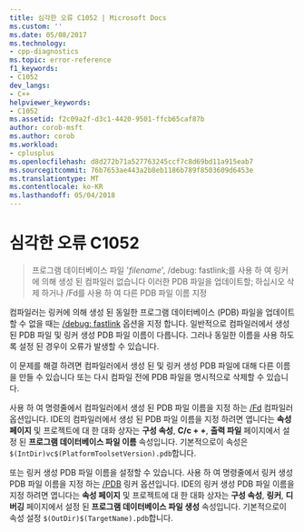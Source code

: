 ```yaml
---
title: 심각한 오류 C1052 | Microsoft Docs
ms.custom: ''
ms.date: 05/08/2017
ms.technology:
- cpp-diagnostics
ms.topic: error-reference
f1_keywords:
- C1052
dev_langs:
- C++
helpviewer_keywords:
- C1052
ms.assetid: f2c09a2f-d3c1-4420-9501-ffcb65caf87b
author: corob-msft
ms.author: corob
ms.workload:
- cplusplus
ms.openlocfilehash: d8d272b71a527763245ccf7c8d69bd11a915eab7
ms.sourcegitcommit: 76b7653ae443a2b8eb1186b789f8503609d6453e
ms.translationtype: MT
ms.contentlocale: ko-KR
ms.lasthandoff: 05/04/2018
---
```

# <a name="fatal-error-c1052"></a>심각한 오류 C1052

> 프로그램 데이터베이스 파일 '*filename*', /debug: fastlink;를 사용 하 여 링커에 의해 생성 된 컴파일러 없습니다 이러한 PDB 파일을 업데이트할; 하십시오 삭제 하거나 /Fd를 사용 하 여 다른 PDB 파일 이름 지정

컴파일러는 링커에 의해 생성 된 동일한 프로그램 데이터베이스 (PDB) 파일을 업데이트할 수 없을 때는 [/debug: fastlink](../../build/reference/debug-generate-debug-info.md) 옵션을 지정 합니다. 일반적으로 컴파일러에서 생성 된 PDB 파일 및 링커 생성 PDB 파일 이름이 다릅니다. 그러나 동일한 이름을 사용 하도록 설정 된 경우이 오류가 발생할 수 있습니다.

이 문제를 해결 하려면 컴파일러에서 생성 된 및 링커 생성 PDB 파일에 대해 다른 이름을 만들 수 있습니다 또는 다시 컴파일 전에 PDB 파일을 명시적으로 삭제할 수 있습니다.

사용 하 여 명령줄에서 컴파일러에서 생성 된 PDB 파일 이름을 지정 하는 [/Fd](../../build/reference/fd-program-database-file-name.md) 컴파일러 옵션입니다. IDE의 컴파일러에서 생성 된 PDB 파일 이름을 지정 하려면 엽니다는 **속성 페이지** 및 프로젝트에 대 한 대화 상자는 **구성 속성**, **C/c + +**,  **출력 파일** 페이지에서 설정 된 **프로그램 데이터베이스 파일 이름** 속성입니다. 기본적으로이 속성은 `$(IntDir)vc$(PlatformToolsetVersion).pdb`합니다.

또는 링커 생성 PDB 파일 이름을 설정할 수 있습니다. 사용 하 여 명령줄에서 링커 생성 PDB 파일 이름을 지정 하는 [/PDB](../../build/reference/pdb-use-program-database.md) 링커 옵션입니다. IDE의 링커 생성 PDB 파일 이름을 지정 하려면 엽니다는 **속성 페이지** 및 프로젝트에 대 한 대화 상자는 **구성 속성**, **링커**,  **디버깅** 페이지에서 설정 된 **프로그램 데이터베이스 파일 생성** 속성입니다. 기본적으로이 속성 설정 `$(OutDir)$(TargetName).pdb`합니다.
